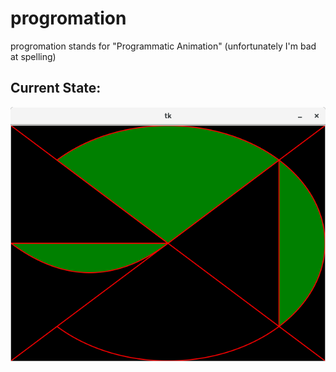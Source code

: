# progromation
progromation stands for "Programmatic Animation" (unfortunately I'm bad at spelling)

## Current State:

![Screenshot](Screenshot.png?raw=true "Screenshot")
